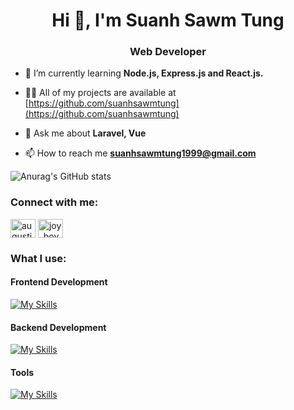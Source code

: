 <h1 align="center">Hi 👋, I'm Suanh Sawm Tung</h1>
<h3 align="center">Web Developer</h3>

- 🌱 I’m currently learning **Node.js, Express.js and React.js.**

- 👨‍💻 All of my projects are available at [https://github.com/suanhsawmtung](https://github.com/suanhsawmtung)

- 💬 Ask me about **Laravel, Vue**

- 📫 How to reach me **suanhsawmtung1999@gmail.com**

![Anurag's GitHub stats](https://github-readme-stats.vercel.app/api?username=suanhsawmtung&show_icons=true&theme=tokyonight)


### Connect with me:
<p align="left">
<a href="https://fb.com/augustine.kyawthet" target="blank"><img align="center" src="https://raw.githubusercontent.com/rahuldkjain/github-profile-readme-generator/master/src/images/icons/Social/facebook.svg" alt="augustine.kyawthet" height="30" width="40" /></a>
<a href="https://instagram.com/joy_boy_sst" target="blank"><img align="center" src="https://raw.githubusercontent.com/rahuldkjain/github-profile-readme-generator/master/src/images/icons/Social/instagram.svg" alt="joy_boy_sst" height="30" width="40" /></a>
</p>


### What I use:

#### Frontend Development
[![My Skills](https://skillicons.dev/icons?i=html,css,tailwind,bootstrap,js,ts,vue,jquery&perline=4)](https://skillicons.dev)

#### Backend Development
[![My Skills](https://skillicons.dev/icons?i=php,laravel,mysql)](https://skillicons.dev)

#### Tools
[![My Skills](https://skillicons.dev/icons?i=postman,vscode,vite,git,github)](https://skillicons.dev)


